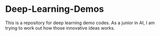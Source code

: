# Deep-Learning-Demos
This is a repository for deep learning demo codes. As a junior in AI, I am trying to work out how those innovative ideas works.
